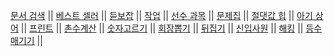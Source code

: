 [문서 검색](https://www.acmicpc.net/problem/1543)   ||
[베스트 셀러](https://www.acmicpc.net/problem/1302)   ||
[듣보잡](https://www.acmicpc.net/problem/1764)   ||
[작업](https://www.acmicpc.net/problem/2056)   ||
[선수 과목](https://www.acmicpc.net/problem/14567)   ||
[문제집](https://www.acmicpc.net/problem/1766)   ||
[절댓값 힙](https://www.acmicpc.net/problem/11286)   ||
[아기 상어](https://www.acmicpc.net/problem/16236)   ||
[프린트](https://www.acmicpc.net/problem/1966)   ||
[촌수계산](https://www.acmicpc.net/problem/2644)   ||
[숫자고르기](https://www.acmicpc.net/problem/2668)   ||
[회장뽑기](https://www.acmicpc.net/problem/2660)   ||
[뒤집기](https://www.acmicpc.net/problem/1439)   ||
[신입사원](https://www.acmicpc.net/problem/1946)   ||
[해킹](https://www.acmicpc.net/problem/10282)   ||
[등수 매기기](https://www.acmicpc.net/problem/2012)   ||
